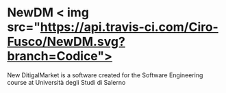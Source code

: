 # NewDM < img src="https://api.travis-ci.com/Ciro-Fusco/NewDM.svg?branch=Codice">
New DitigalMarket is a software created for the Software Engineering course at Università degli Studi di Salerno
